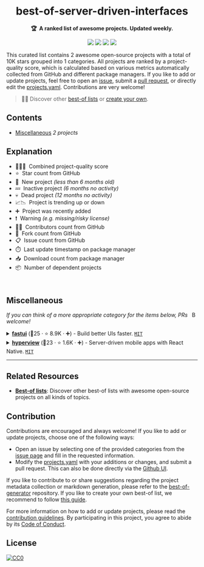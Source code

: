 <!-- markdownlint-disable -->
<h1 align="center">
    best-of-server-driven-interfaces
    <br>
</h1>

<p align="center">
    <strong>🏆&nbsp; A ranked list of awesome projects. Updated weekly.</strong>
</p>

<p align="center">
    <a href="https://best-of.org" title="Best-of Badge"><img src="http://bit.ly/3o3EHNN"></a>
    <a href="#Contents" title="Project Count"><img src="https://img.shields.io/badge/projects-2-blue.svg?color=5ac4bf"></a>
    <a href="#Contribution" title="Contributions are welcome"><img src="https://img.shields.io/badge/contributions-welcome-green.svg"></a>
    <a href="https://github.com/hasansezertasan/best-of-server-driven-interfaces/releases" title="Best-of Updates"><img src="https://img.shields.io/github/release-date/hasansezertasan/best-of-server-driven-interfaces?color=green&label=updated"></a>
</p>

This curated list contains 2 awesome open-source projects with a total of 10K stars grouped into 1 categories. All projects are ranked by a project-quality score, which is calculated based on various metrics automatically collected from GitHub and different package managers. If you like to add or update projects, feel free to open an [issue](https://github.com/hasansezertasan/best-of-server-driven-interfaces/issues/new/choose), submit a [pull request](https://github.com/hasansezertasan/best-of-server-driven-interfaces/pulls), or directly edit the [projects.yaml](https://github.com/hasansezertasan/best-of-server-driven-interfaces/edit/main/projects.yaml). Contributions are very welcome!

> 🧙‍♂️  Discover other [best-of lists](https://best-of.org) or [create your own](https://github.com/best-of-lists/best-of/blob/main/create-best-of-list.md).

## Contents

- [Miscellaneous](#miscellaneous) _2 projects_

## Explanation
- 🥇🥈🥉&nbsp; Combined project-quality score
- ⭐️&nbsp; Star count from GitHub
- 🐣&nbsp; New project _(less than 6 months old)_
- 💤&nbsp; Inactive project _(6 months no activity)_
- 💀&nbsp; Dead project _(12 months no activity)_
- 📈📉&nbsp; Project is trending up or down
- ➕&nbsp; Project was recently added
- ❗️&nbsp; Warning _(e.g. missing/risky license)_
- 👨‍💻&nbsp; Contributors count from GitHub
- 🔀&nbsp; Fork count from GitHub
- 📋&nbsp; Issue count from GitHub
- ⏱️&nbsp; Last update timestamp on package manager
- 📥&nbsp; Download count from package manager
- 📦&nbsp; Number of dependent projects

<br>

## Miscellaneous

<a href="#contents"><img align="right" width="15" height="15" src="https://git.io/JtehR" alt="Back to top"></a>

_If you can think of a more appropriate category for the items below, PRs welcome!_

<details><summary><b><a href="https://github.com/pydantic/FastUI">fastui</a></b> (🥇25 ·  ⭐ 8.9K · ➕) - Build better UIs faster. <code><a href="http://bit.ly/34MBwT8">MIT</a></code></summary>

- [GitHub](https://github.com/pydantic/FastUI) (👨‍💻 32 · 🔀 340 · 📦 240 · 📋 230 - 52% open · ⏱️ 03.09.2025):

	```
	git clone https://github.com/pydantic/fastui
	```
</details>
<details><summary><b><a href="https://github.com/Instawork/hyperview">hyperview</a></b> (🥉23 ·  ⭐ 1.6K · ➕) - Server-driven mobile apps with React Native. <code><a href="http://bit.ly/34MBwT8">MIT</a></code></summary>

- [GitHub](https://github.com/Instawork/hyperview) (👨‍💻 55 · 🔀 79 · 📦 23 · 📋 160 - 29% open · ⏱️ 30.09.2025):

	```
	git clone https://github.com/Instawork/hyperview
	```
</details>

---

## Related Resources

- [**Best-of lists**](https://best-of.org): Discover other best-of lists with awesome open-source projects on all kinds of topics.

## Contribution

Contributions are encouraged and always welcome! If you like to add or update projects, choose one of the following ways:

- Open an issue by selecting one of the provided categories from the [issue page](https://github.com/hasansezertasan/best-of-server-driven-interfaces/issues/new/choose) and fill in the requested information.
- Modify the [projects.yaml](https://github.com/hasansezertasan/best-of-server-driven-interfaces/blob/main/projects.yaml) with your additions or changes, and submit a pull request. This can also be done directly via the [Github UI](https://github.com/hasansezertasan/best-of-server-driven-interfaces/edit/main/projects.yaml).

If you like to contribute to or share suggestions regarding the project metadata collection or markdown generation, please refer to the [best-of-generator](https://github.com/best-of-lists/best-of-generator) repository. If you like to create your own best-of list, we recommend to follow [this guide](https://github.com/best-of-lists/best-of/blob/main/create-best-of-list.md).

For more information on how to add or update projects, please read the [contribution guidelines](https://github.com/hasansezertasan/best-of-server-driven-interfaces/blob/main/CONTRIBUTING.md). By participating in this project, you agree to abide by its [Code of Conduct](https://github.com/hasansezertasan/best-of-server-driven-interfaces/blob/main/.github/CODE_OF_CONDUCT.md).

## License

[![CC0](https://mirrors.creativecommons.org/presskit/buttons/88x31/svg/by-sa.svg)](https://creativecommons.org/licenses/by-sa/4.0/)
